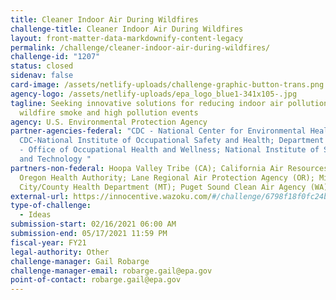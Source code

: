```yaml
---
title: Cleaner Indoor Air During Wildfires
challenge-title: Cleaner Indoor Air During Wildfires
layout: front-matter-data-markdownify-content-legacy
permalink: /challenge/cleaner-indoor-air-during-wildfires/
challenge-id: "1207"
status: closed
sidenav: false
card-image: /assets/netlify-uploads/challenge-graphic-button-trans.png
agency-logo: /assets/netlify-uploads/epa_logo_blue1-341x105-.jpg
tagline: Seeking innovative solutions for reducing indoor air pollution due to
  wildfire smoke and high pollution events
agency: U.S. Environmental Protection Agency
partner-agencies-federal: "CDC - National Center for Environmental Health;
  CDC-National Institute of Occupational Safety and Health; Department of State
  - Office of Occupational Health and Wellness; National Institute of Standards
  and Technology "
partners-non-federal: Hoopa Valley Tribe (CA); California Air Resources Board;
  Oregon Health Authority; Lane Regional Air Protection Agency (OR); Missoula
  City/County Health Department (MT); Puget Sound Clean Air Agency (WA)
external-url: https://innocentive.wazoku.com/#/challenge/6798f18f0fc24bdfb2ada12e7cec946c
type-of-challenge:
  - Ideas
submission-start: 02/16/2021 06:00 AM
submission-end: 05/17/2021 11:59 PM
fiscal-year: FY21
legal-authority: Other
challenge-manager: Gail Robarge
challenge-manager-email: robarge.gail@epa.gov
point-of-contact: robarge.gail@epa.gov
---
```


